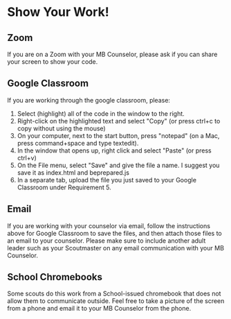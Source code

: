 # Show Your Work!

## Zoom
If you are on a Zoom with your MB Counselor, please ask if you can share your screen to show your code.

## Google Classroom
If you are working through the google classroom, please:
1. Select (highlight) all of the code in the window to the right.
2. Right-click on the highlighted text and select "Copy" (or press ctrl+c to copy without using the mouse)
3. On your computer, next to the start button, press "notepad"  (on a Mac, press command+space and type textedit).
4. In the window that opens up, right click and select "Paste" (or press ctrl+v)
5. On the File menu, select "Save" and give the file a name.  I suggest you save it as index.html and beprepared.js
6. In a separate tab, upload the file you just saved to your Google Classroom under Requirement 5.  

## Email
If you are working with your counselor via email, follow the instructions above for Google Classroom to save the files, and then attach those files to an email to your counselor.  Please make sure to include another adult leader such as your Scoutmaster on any email communication with your MB Counselor.

## School Chromebooks
Some scouts do this work from a School-issued chromebook that does not allow them to communicate outside.  Feel free to take a picture of the screen from a phone and email it to your MB Counselor from the phone.
